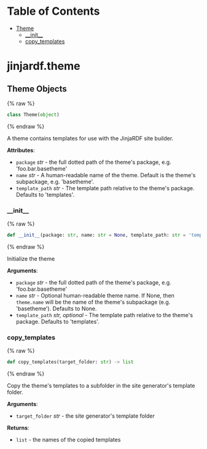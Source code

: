 # Table of Contents

  * [Theme](#jinjardf.theme.Theme)
    * [\_\_init\_\_](#jinjardf.theme.Theme.__init__)
    * [copy\_templates](#jinjardf.theme.Theme.copy_templates)

<a id="jinjardf.theme"></a>

# jinjardf.theme

<a id="jinjardf.theme.Theme"></a>

## Theme Objects

{% raw %}
```python
class Theme(object)
```
{% endraw %}

A theme contains templates for use with the JinjaRDF site builder.

**Attributes**:

- `package` _str_ - the full dotted path of the theme's package, e.g. 'foo.bar.basetheme'
- `name` _str_ - A human-readable name of the theme. Default is the theme's subpackage,
  e.g. 'basetheme'.
- `template_path` _str_ - The template path relative to the theme's package.
  Defaults to 'templates'.

<a id="jinjardf.theme.Theme.__init__"></a>

### \_\_init\_\_

{% raw %}
```python
def __init__(package: str, name: str = None, template_path: str = 'templates')
```
{% endraw %}

Initialize the theme

**Arguments**:

- `package` _str_ - the full dotted path of the theme's package, e.g. 'foo.bar.basetheme'
- `name` _str_ - Optional human-readable theme name. If None, then `theme.name`
  will be the name of the theme's subpackage (e.g. 'basetheme').
  Defaults to None.
- `template_path` _str, optional_ - The template path relative to the theme's package.
  Defaults to 'templates'.

<a id="jinjardf.theme.Theme.copy_templates"></a>

### copy\_templates

{% raw %}
```python
def copy_templates(target_folder: str) -> list
```
{% endraw %}

Copy the theme's templates to a subfolder in the site generator's
template folder.

**Arguments**:

- `target_folder` _str_ - the site generator's template folder
  

**Returns**:

- `list` - the names of the copied templates

